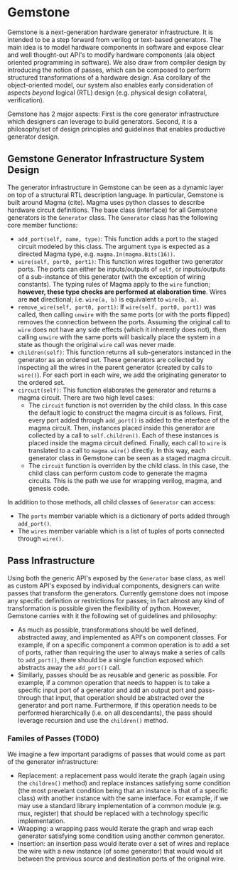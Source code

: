 # Gemstone

Gemstone is a next-generation hardware generator infrastructure. It is intended to be a step forward from verilog or text-based generators. The main idea is to model hardware components in software and expose clear and well thought-out API's to modify hardware components (ala object oriented programming in software). We also draw from compiler design by introducing the notion of passes, which can be composed to perform structured transformations of a hardware design. Asa corollary of the object-oriented model, our system also enables early consideration of aspects *beyond* logical (RTL) design (e.g. physical design collateral, verification).

Gemstone has 2 major aspects: First is the core generator infrastructure which designers can leverage to build generators. Second, it is a philosophy/set of design principles and guidelines that enables productive generator design.

## Gemstone Generator Infrastructure System Design
The generator infrastructure in Gemstone can be seen as a dynamic layer on top of a structural RTL description language. In particular, Gemstone is built around Magma (cite). Magma uses python classes to describe hardware circuit definitions. The base class (interface) for all Gemstone generators is the `Generator` class. The `Generator` class has the following core member functions:
- `add_port(self, name, type)`: This function adds a port to the staged circuit modeled by this class. The argument `type` is expected as a directed Magma type, e.g. `magma.In(magma.Bits(16))`.
- `wire(self, port0, port1)`: This function wires together two generator ports. The ports can either be inputs/outputs of `self`, or inputs/outputs of a sub-instance of this generator (with the exception of wiring constants). The typing rules of Magma apply to the `wire` function; **however, these type checks are performed at elaboration time**. Wires are **not** directional; i.e. `wire(a, b)` is equivalent to `wire(b, a)`.
- `remove_wire(self, port0, port1)`: If `wire(self, port0, port1)` was called, then calling `unwire` with the same ports (or with the ports flipped) removes the connection between the ports. Assuming the original call to `wire` does not have any side effects (which it inherently does not), then calling `unwire` with the same ports will basically place the system in a state as though the original `wire` call was never made.
- `children(self)`: This function returns all sub-generators instanced in the generator as an ordered set. These generators are collected by inspecting all the wires in the parent generator (created by calls to `wire()`). For each port in each wire, we add the originating generator to the ordered set.
- `circuit(self)`: This function elaborates the generator and returns a magma circuit. There are two high level cases:
  * The `circuit` function is not overriden by the child class. In this case the default logic to construct the magma circuit is as follows. First, every port added through `add_port()` is added to the interface of the magma circuit. Then, instances placed inside this generator are collected by a call to `self.children()`. Each of these instances is placed inside the magma circuit defined. Finally, each call to `wire` is translated to a call to `magma.wire()` directly. In this way, each generator class in Gemstone can be seen as a staged magma circuit.
  * The `circuit` function is overriden by the child class. In this case, the child class can perform custom code to generate the magma circuits. This is the path we use for wrapping verilog, magma, and genesis code.

In addition to those methods, all child classes of `Generator` can access:
- The `ports` member variable which is a dictionary of ports added through `add_port()`.
- The `wires` member variable which is a list of tuples of ports connected through `wire()`.

## Pass Infrastructure
Using both the generic API's exposed by the `Generator` base class, as well as custom API's exposed by individual components, designers can write passes that transform the generators. Currently gemstone does not impose any specific definition or restrictions for passes; in fact almost any kind of transformation is possible given the flexibility of python. However, Gemstone carries with it the following set of guidelines and philosophy:
- As much as possible, transformations should be well defined, abstracted away, and implemented as API's on component classes. For example, if on a specific component a common operation is to add a set of ports, rather than requiring the user to always make a series of calls to `add_port()`, there should be a single function exposed which abstracts away the `add_port()` call.
- Similarly, passes should be as reusable and generic as possible. For example, if a common operation that needs to happen is to take a specific input port of a generator and add an output port and pass-through that input, that operation should be abstracted over the generator and port name. Furthermore, if this operation needs to be performed hierarchically (i.e. on all descendants), the pass should leverage recursion and use the `children()` method.

### Familes of Passes (TODO)
We imagine a few important paradigms of passes that would come as part of the generator infrastructure:
- Replacement: a replacement pass would iterate the graph (again using the `children()` method) and replace instances satisfying some condition (the most prevelant condition being that an instance is that of a specific class) with another instance with the same interface. For example, if we may use a standard library implementation of a common module (e.g. mux, register) that should be replaced with a technology specific implementation.
- Wrapping: a wrapping pass would iterate the graph and wrap each generator satisfying some condition using another common generator.
- Insertion: an insertion pass would iterate over a set of wires and replace the wire with a new instance (of some generator) that would would sit between the previous source and destination ports of the original wire.


